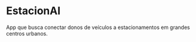 # EstacionAI
App que busca conectar donos de veículos a estacionamentos em grandes centros urbanos.
